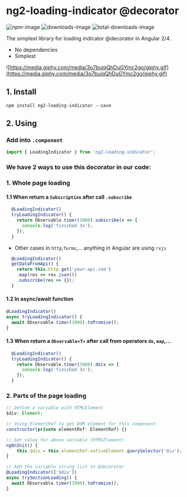 # ng2-loading-indicator @decorator
![npm-image](https://img.shields.io/npm/v/ng2-loading-indicator.svg)
![downloads-image](https://img.shields.io/npm/dm/ng2-loading-indicator.svg)
![total-downloads-image](https://img.shields.io/npm/dt/ng2-loading-indicator.svg)

The simplest library for loading indicator @decorator in Angular 2/4.

- No dependencies
- Simplest

![https://media.giphy.com/media/3o7buiqQhDuGYmc2go/giphy.gif](https://media.giphy.com/media/3o7buiqQhDuGYmc2go/giphy.gif)

## 1. Install
`npm install ng2-loading-indicator --save`

## 2. Using

### Add into `.component`
```js
import { LoadingIndicator } from 'ng2-loading-indicator';
```

### **We have 2 ways to use this decorator in our code:**

### 1. Whole page loading

#### 1.1 When return a `Subscription` after call `.subscribe`

```js
  @LoadingIndicator()
  tryLoadingIndicator() {
    return Observable.timer(3000).subscribe(x => {
      console.log('finished 3s');
    });
  }
```

- Other cases in `http`,`forms`,... anything in Angular are using `rxjs`

```js
  @LoadingIndicator()
  getDataFromApi() {
    return this.http.get('your-api.com')
    .map(res => res.json())
    .subscribe(res => {});
  }
```

#### 1.2 In async/await function

```js
@LoadingIndicator()
async tryLoadingIndicator() {
  await Observable.timer(3000).toPromise();
}
```

#### 1.3 When return a `Observable<T>` after call from operators `do`, `map`,...

```js
  @LoadingIndicator()
  tryLoadingIndicator() {
    return Observable.timer(3000).do(x => {
      console.log('finished 3s');
    });
  }
```

### 2. Parts of the page loading

```js
// Define a variable with HTMLElement
$div: Element; 

// Using ElementRef to get DOM element for this component
constructor(private elementRef: ElementRef) {}

// Set value for above variable (HTMLElement)
ngOnInit() {
    this.$div = this.elementRef.nativeElement.querySelector('div');
}

// Add the variable string list to @decorator
@LoadingIndicator(['$div'])
async trySectionLoading() {
  await Observable.timer(3000).toPromise();
}
```











